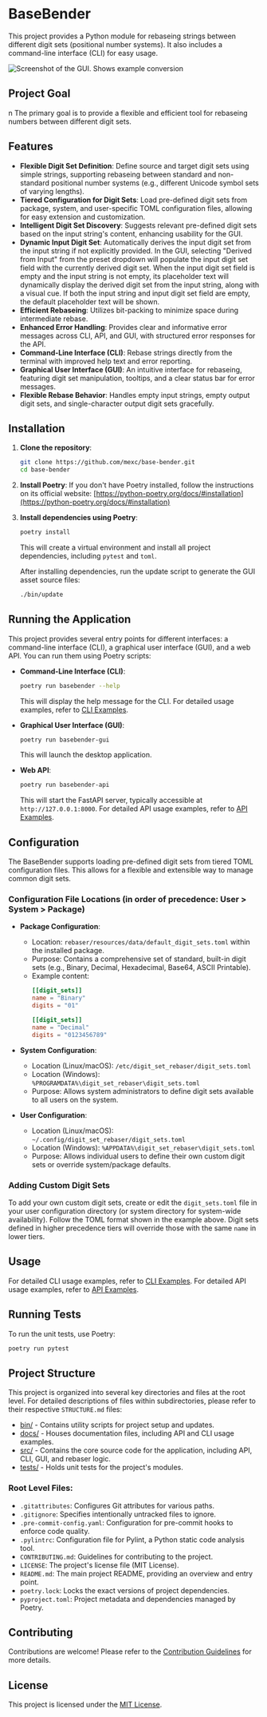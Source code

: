 # BaseBender

This project provides a Python module for rebaseing strings between different digit sets (positional number systems). It also includes a command-line interface (CLI) for easy usage.

![Screenshot of the GUI. Shows example conversion](./docs/gui-main.png)

## Project Goal
n
The primary goal is to provide a flexible and efficient tool for rebaseing numbers between different digit sets.

## Features

*   **Flexible Digit Set Definition**: Define source and target digit sets using simple strings, supporting rebaseing between standard and non-standard positional number systems (e.g., different Unicode symbol sets of varying lengths).
*   **Tiered Configuration for Digit Sets**: Load pre-defined digit sets from package, system, and user-specific TOML configuration files, allowing for easy extension and customization.
*   **Intelligent Digit Set Discovery**: Suggests relevant pre-defined digit sets based on the input string's content, enhancing usability for the GUI.
*   **Dynamic Input Digit Set**: Automatically derives the input digit set from the input string if not explicitly provided. In the GUI, selecting "Derived from Input" from the preset dropdown will populate the input digit set field with the currently derived digit set. When the input digit set field is empty and the input string is not empty, its placeholder text will dynamically display the derived digit set from the input string, along with a visual cue. If both the input string and input digit set field are empty, the default placeholder text will be shown.
*   **Efficient Rebaseing**: Utilizes bit-packing to minimize space during intermediate rebase.
*   **Enhanced Error Handling**: Provides clear and informative error messages across CLI, API, and GUI, with structured error responses for the API.
*   **Command-Line Interface (CLI)**: Rebase strings directly from the terminal with improved help text and error reporting.
*   **Graphical User Interface (GUI)**: An intuitive interface for rebaseing, featuring digit set manipulation, tooltips, and a clear status bar for error messages.
*   **Flexible Rebase Behavior**: Handles empty input strings, empty output digit sets, and single-character output digit sets gracefully.

## Installation

1.  **Clone the repository**:
    ```bash
    git clone https://github.com/mexc/base-bender.git
    cd base-bender
    ```

2.  **Install Poetry**:
    If you don't have Poetry installed, follow the instructions on its official website: [https://python-poetry.org/docs/#installation](https://python-poetry.org/docs/#installation)

3.  **Install dependencies using Poetry**:
    ```bash
    poetry install
    ```
    This will create a virtual environment and install all project dependencies, including `pytest` and `toml`.

    After installing dependencies, run the update script to generate the GUI asset source files:

    ```bash
    ./bin/update
    ```
## Running the Application

This project provides several entry points for different interfaces: a command-line interface (CLI), a graphical user interface (GUI), and a web API. You can run them using Poetry scripts:

*   **Command-Line Interface (CLI)**:
    ```bash
    poetry run basebender --help
    ```
    This will display the help message for the CLI. For detailed usage examples, refer to [CLI Examples](docs/cli_examples.md).

*   **Graphical User Interface (GUI)**:
    ```bash
    poetry run basebender-gui
    ```
    This will launch the desktop application.

*   **Web API**:
    ```bash
    poetry run basebender-api
    ```
    This will start the FastAPI server, typically accessible at `http://127.0.0.1:8000`. For detailed API usage examples, refer to [API Examples](docs/api_examples.md).

## Configuration

The BaseBender supports loading pre-defined digit sets from tiered TOML configuration files. This allows for a flexible and extensible way to manage common digit sets.

### Configuration File Locations (in order of precedence: User > System > Package)

*   **Package Configuration**:
    *   Location: `rebaser/resources/data/default_digit_sets.toml` within the installed package.
    *   Purpose: Contains a comprehensive set of standard, built-in digit sets (e.g., Binary, Decimal, Hexadecimal, Base64, ASCII Printable).
    *   Example content:
        ```toml
        [[digit_sets]]
        name = "Binary"
        digits = "01"

        [[digit_sets]]
        name = "Decimal"
        digits = "0123456789"
        ```

*   **System Configuration**:
    *   Location (Linux/macOS): `/etc/digit_set_rebaser/digit_sets.toml`
    *   Location (Windows): `%PROGRAMDATA%\digit_set_rebaser\digit_sets.toml`
    *   Purpose: Allows system administrators to define digit sets available to all users on the system.

*   **User Configuration**:
    *   Location (Linux/macOS): `~/.config/digit_set_rebaser/digit_sets.toml`
    *   Location (Windows): `%APPDATA%\digit_set_rebaser\digit_sets.toml`
    *   Purpose: Allows individual users to define their own custom digit sets or override system/package defaults.

### Adding Custom Digit Sets

To add your own custom digit sets, create or edit the `digit_sets.toml` file in your user configuration directory (or system directory for system-wide availability). Follow the TOML format shown in the example above. Digit sets defined in higher precedence tiers will override those with the same `name` in lower tiers.

## Usage

For detailed CLI usage examples, refer to [CLI Examples](docs/cli_examples.md).
For detailed API usage examples, refer to [API Examples](docs/api_examples.md).

## Running Tests

To run the unit tests, use Poetry:

```bash
poetry run pytest
```

## Project Structure

This project is organized into several key directories and files at the root level. For detailed descriptions of files within subdirectories, please refer to their respective `STRUCTURE.md` files:

*   [bin/](bin/STRUCTURE.md) - Contains utility scripts for project setup and updates.
*   [docs/](docs/STRUCTURE.md) - Houses documentation files, including API and CLI usage examples.
*   [src/](src/STRUCTURE.md) - Contains the core source code for the application, including API, CLI, GUI, and rebaser logic.
*   [tests/](tests/STRUCTURE.md) - Holds unit tests for the project's modules.

### Root Level Files:

*   `.gitattributes`: Configures Git attributes for various paths.
*   `.gitignore`: Specifies intentionally untracked files to ignore.
*   `.pre-commit-config.yaml`: Configuration for pre-commit hooks to enforce code quality.
*   `.pylintrc`: Configuration file for Pylint, a Python static code analysis tool.
*   `CONTRIBUTING.md`: Guidelines for contributing to the project.
*   `LICENSE`: The project's license file (MIT License).
*   `README.md`: The main project README, providing an overview and entry point.
*   `poetry.lock`: Locks the exact versions of project dependencies.
*   `pyproject.toml`: Project metadata and dependencies managed by Poetry.

## Contributing

Contributions are welcome! Please refer to the [Contribution Guidelines](CONTRIBUTING.md) for more details.

## License

This project is licensed under the [MIT License](LICENSE).

